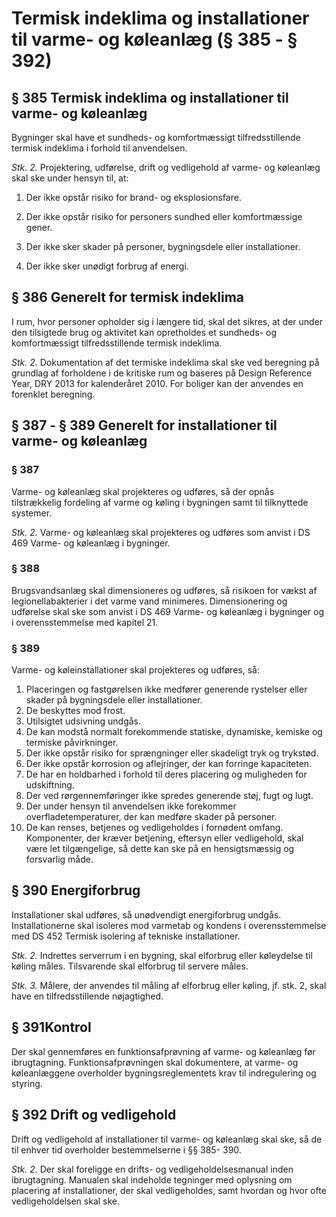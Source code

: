 # Termisk indeklima og installationer til varme- og køleanlæg (§ 385 - § 392)

## § 385 Termisk indeklima og installationer til varme- og køleanlæg

Bygninger skal have et sundheds- og komfortmæssigt tilfredsstillende termisk
indeklima i forhold til anvendelsen.

_Stk. 2._ Projektering, udførelse, drift og vedligehold af varme- og køleanlæg
skal ske under hensyn til, at:

1) Der ikke opstår risiko for brand- og eksplosionsfare.

2) Der ikke opstår risiko for personers sundhed eller komfortmæssige gener.

3) Der ikke sker skader på personer, bygningsdele eller installationer.

4) Der ikke sker unødigt forbrug af energi.

## § 386 Generelt for termisk indeklima

I rum, hvor personer opholder sig i længere tid, skal det sikres, at der under
den tilsigtede brug og aktivitet kan opretholdes et sundheds- og
komfortmæssigt tilfredsstillende termisk indeklima.

_Stk. 2._ Dokumentation af det termiske indeklima skal ske ved
beregning på grundlag af forholdene i de kritiske rum og baseres på Design
Reference Year, DRY 2013 for kalenderåret 2010. For boliger kan der anvendes
en forenklet beregning.


## § 387 - § 389 Generelt for installationer til varme- og køleanlæg

### § 387

Varme- og køleanlæg skal projekteres og udføres, så der opnås tilstrækkelig
fordeling af varme og køling i bygningen samt til tilknyttede systemer.

_Stk. 2._ Varme- og køleanlæg skal projekteres og udføres som anvist i DS
469 Varme- og køleanlæg i bygninger.

### § 388

Brugsvandsanlæg skal dimensioneres og udføres, så risikoen for vækst af
legionellabakterier i det varme vand minimeres. Dimensionering og udførelse
skal ske som anvist i DS 469 Varme- og køleanlæg i bygninger og i
overensstemmelse med kapitel 21.

### § 389

Varme- og køleinstallationer skal projekteres og udføres, så:

  1. Placeringen og fastgørelsen ikke medfører generende rystelser eller skader på bygningsdele eller installationer.
  2. De beskyttes mod frost.
  3. Utilsigtet udsivning undgås.
  4. De kan modstå normalt forekommende statiske, dynamiske, kemiske og termiske påvirkninger.
  5. Der ikke opstår risiko for sprængninger eller skadeligt tryk og trykstød.
  6. Der ikke opstår korrosion og aflejringer, der kan forringe kapaciteten.
  7. De har en holdbarhed i forhold til deres placering og muligheden for udskiftning.
  8. Der ved rørgennemføringer ikke spredes generende støj, fugt og lugt.
  9. Der under hensyn til anvendelsen ikke forekommer overfladetemperaturer, der kan medføre skader på personer.
  10. De kan renses, betjenes og vedligeholdes i fornødent omfang. Komponenter, der kræver betjening, eftersyn eller vedligehold, skal være let tilgængelige, så dette kan ske på en hensigtsmæssig og forsvarlig måde.


## § 390 Energiforbrug

Installationer skal udføres, så unødvendigt energiforbrug undgås.
Installationerne skal isoleres mod varmetab og kondens i overensstemmelse med
DS 452 Termisk isolering af tekniske installationer.

_Stk. 2._ Indrettes serverrum i en bygning, skal elforbrug eller
køleydelse til køling måles. Tilsvarende skal elforbrug til servere måles.

_Stk. 3._ Målere, der anvendes til måling af elforbrug eller køling, jf.
stk. 2, skal have en tilfredsstillende nøjagtighed.

## § 391Kontrol

Der skal gennemføres en funktionsafprøvning af varme- og køleanlæg før
ibrugtagning. Funktionsafprøvningen skal dokumentere, at varme- og
køleanlæggene overholder bygningsreglementets krav til indregulering og
styring.

##  § 392 Drift og vedligehold

Drift og vedligehold af installationer til varme- og køleanlæg skal ske, så de
til enhver tid overholder bestemmelserne i §§ 385- 390.

_Stk. 2._ Der skal foreligge en drifts- og vedligeholdelsesmanual inden
ibrugtagning. Manualen skal indeholde tegninger med oplysning om placering af
installationer, der skal vedligeholdes, samt hvordan og hvor ofte
vedligeholdelsen skal ske.
